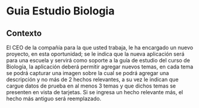 # Guia Estudio Biologia

## Contexto

El CEO de la compañía para la que usted trabaja, le ha encargado un nuevo proyecto, en esta oportunidad; se le indica que la
nueva aplicación será para una escuela y servirá como soporte a la guía de estudio del curso de Biología, la aplicación deberá
permitir agregar nuevos temas, en cada tema se podrá capturar una imagen sobre la cual se podrá agregar una descripción y no 
más de 2 hechos relevantes, a su vez le indican que cargue datos de prueba en al menos 3 temas y que dichos temas se presenten
en vista de tarjetas.
Si se ingresa un hecho relevante más, el hecho más antiguo será reemplazado.
